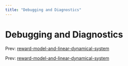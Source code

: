 ```yaml
---
title: "Debugging and Diagnostics"
---
```


# Debugging and Diagnostics

Prev: [reward-model-and-linear-dynamical-system](reward-model-and-linear-dynamical-system.md)

Prev: [reward-model-and-linear-dynamical-system](reward-model-and-linear-dynamical-system.md)
